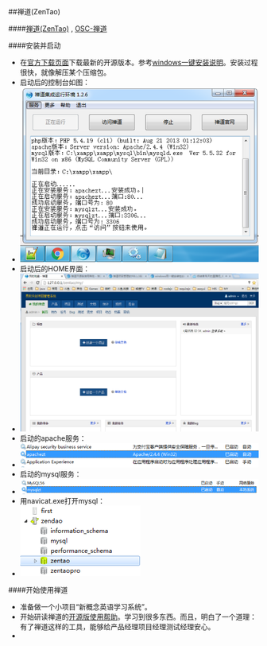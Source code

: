 
##禅道\(ZenTao\)

####[禅道\(ZenTao\)](http://www.zentao.net/) , [OSC-禅道](http://www.oschina.net/search?user=253318&q=%E7%A6%85%E9%81%93&scope=project)

####安装并启动
- 在[官方下载页面](http://www.zentao.net/download.html)下载最新的开源版本。参考[windows一键安装说明](http://www.zentao.net/book/zentaopmshelp/76.html)。安装过程很快，就像解压某个压缩包。
- 启动后的控制台如图：
- ![](./images/zendao/zendao-console.png)
- 启动后的HOME界面：
- ![](./images/zendao/zendao-home.png)
- 启动的apache服务：
- ![](./images/zendao/zendao-service01.png)
- 启动的mysql服务：
- ![](./images/zendao/zendao-service02.png)
- 用navicat.exe打开mysql：
- ![](./images/zendao/zendao-mysql.png)

####开始使用禅道
- 准备做一个小项目“新概念英语学习系统”。
- 开始研读禅道的[开源版使用帮助](http://www.zentao.net/book/zentaopmshelp.html)。学习到很多东西。而且，明白了一个道理：有了禅道这样的工具，能够给产品经理项目经理测试经理安心。
-
